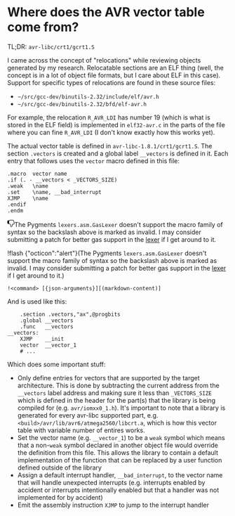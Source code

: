 # Where does the AVR vector table come from?

TL;DR: `avr-libc/crt1/gcrt1.S`

I came across the concept of "relocations" while reviewing objects generated by my research. Relocatable sections are an ELF thing (well, the concept is in a lot of object file formats, but I care about ELF in this case). Support for specific types of relocations are found in these source files:

- `~/src/gcc-dev/binutils-2.32/include/elf/avr.h`
- `~/src/gcc-dev/binutils-2.32/bfd/elf-avr.h`

For example, the relocation `R_AVR_LDI` has number 19 (which is what is stored in the ELF field) is implemented in `elf32-avr.c` in the parts of the file where you can fine `R_AVR_LDI` (I don't know exactly how this works yet).

The actual vector table is defined in `avr-libc-1.8.1/crt1/gcrt1.S`. The section `.vectors` is created and a global label `__vectors` is defined in it. Each entry that follows uses the `vector` macro defined in this file:


```gas
.macro	vector name
.if (. - __vectors < _VECTORS_SIZE)
.weak	\name
.set	\name, __bad_interrupt
XJMP	\name
.endif
.endm
```

<!-- NOTE: I need to add support for mako tags into my pipeline so that I can add functions to generate flash boxes, add octicons, etc. Right now I'm just going to use this ugly HTML chunk below. One side-effect of this is I can't use markdown *inside* this block. Damn. -->
<div class="flash mb-3"><svg aria-hidden="true" class="octicon octicon-alert mr-2" height="16" viewBox="0 0 16 16" width="16"><path fill-rule="evenodd" d="M15.98 7.83l-.97-5.95C14.84.5 13.13 0 12 0H5.69c-.2 0-.38.05-.53.14L3.72 1H2C.94 1 0 1.94 0 3v4c0 1.06.94 2.02 2 2h2c.91 0 1.39.45 2.39 1.55.91 1 .88 1.8.63 3.27-.08.5.06 1 .42 1.42.39.47.98.76 1.56.76 1.83 0 3-3.71 3-5.01l-.02-.98h2.04c1.16 0 1.95-.8 1.98-1.97 0-.11-.02-.21-.02-.21zm-1.97 1.19h-1.99c-.7 0-1.03.28-1.03.97l.03 1.03c0 1.27-1.17 4-2 4-.5 0-1.08-.5-1-1 .25-1.58.34-2.78-.89-4.14C6.11 8.75 5.36 8 4 8V2l1.67-1H12c.73 0 1.95.31 2 1l.02.02 1 6c-.03.64-.38 1-1 1h-.01z"></path></svg>The Pygments <code>lexers.asm.GasLexer</code> doesn't support the macro family of syntax so the backslash above is marked as invalid. I may consider submitting a patch for better gas support in the <a href="https://bitbucket.org/birkenfeld/pygments-main/src/default/pygments/lexers/asm.py">lexer</a> if I get around to it.</div>

!flash {"octicon":"alert"}(The Pygments `lexers.asm.GasLexer` doesn't support the macro family of syntax so the backslash above is marked as invalid. I may consider submitting a patch for better gas support in the [lexer](https://bitbucket.org/birkenfeld/pygments-main/src/default/pygments/lexers/asm.py) if I get around to it.)

```
!<command> [{json-arguments}][(markdown-content)]
```

<!-- !flash {octicon:alert}(The Pygments `lexers.asm.GasLexer` doesn't support the macro family of syntax so the backslash above is marked as invalid. I may consider submitting a patch for better gas support in the [lexer](https://bitbucket.org/birkenfeld/pygments-main/src/default/pygments/lexers/asm.py) if I get around to it.) -->

<!-- !flash {octicon=alert}(The Pygments `lexers.asm.GasLexer` doesn't support the macro family of syntax so the backslash above is marked as invalid. I may consider submitting a patch for better gas support in the [lexer](https://bitbucket.org/birkenfeld/pygments-main/src/default/pygments/lexers/asm.py) if I get around to it.) -->

<!-- So one potential problem with a "pre-processor" for markdown is that it should be valid to include a description of the pre-processor in a markdown document and *not* have that content be pre-processed. The context for not preprocessing is inside of inline code or code blocks. I don't think there's anywhere else it would be valid. So, I could just have the preprocessor take that into account (the context). That's a little tricky, though... -->

And is used like this:

```gas
	.section .vectors,"ax",@progbits
	.global	__vectors
	.func	__vectors
__vectors:
	XJMP	__init
	vector	__vector_1
	# ...
```

Which does some important stuff:

- Only define entries for vectors that are supported by the target architecture. This is done by subtracting the current address from the `__vectors` label address and making sure it less than `_VECTORS_SIZE` which is defined in the header for the part(s) that the library is being compiled for (e.g. `avr/iomxx0_1.h`). It's important to note that a library is generated for every avr-libc supported part, e.g. `<build>/avr/lib/avr6/atmega2560/libcrt.a`, which is how this vector table with variable number of entires works.
- Set the vector name (e.g. `__vector_1`) to be a `weak` symbol which means that a non-`weak` symbol declared in another object file would override the definition from this file. This allows the library to contain a default implementation of the function that can be replaced by a user function defined outside of the library
- Assign a default interrupt handler, `__bad_interrupt`, to the vector name that will handle unexpected interrupts (e.g. interrupts enabled by accident or interrupts intentionally enabled but that a handler was not implemented for by accident)
- Emit the assembly instruction `XJMP` to jump to the interrupt handler
